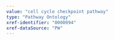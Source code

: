 ```yaml
---
value: "cell cycle checkpoint pathway"
type: "Pathway Ontology"
xref-identifier: "0000094"
xref-dataSource: "PW"
---
```

